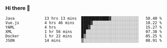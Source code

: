 ### Hi there 👋

<!--
**urzz/urzz** is a ✨ _special_ ✨ repository because its `README.md` (this file) appears on your GitHub profile.

Here are some ideas to get you started:

- 🔭 I’m currently working on ...
- 🌱 I’m currently learning ...
- 👯 I’m looking to collaborate on ...
- 🤔 I’m looking for help with ...
- 💬 Ask me about ...
- 📫 How to reach me: ...
- 😄 Pronouns: ...
- ⚡ Fun fact: ...
-->

<!--START_SECTION:waka-->

```text
Java             13 hrs 13 mins  ████████████▓░░░░░░░░░░░░   50.40 %
Vue.js           4 hrs 46 mins   ████▓░░░░░░░░░░░░░░░░░░░░   18.22 %
YAML             4 hrs           ███▓░░░░░░░░░░░░░░░░░░░░░   15.27 %
XML              1 hr 56 mins    ██░░░░░░░░░░░░░░░░░░░░░░░   07.38 %
Docker           1 hr 22 mins    █▒░░░░░░░░░░░░░░░░░░░░░░░   05.25 %
JSON             14 mins         ▒░░░░░░░░░░░░░░░░░░░░░░░░   00.91 %
```

<!--END_SECTION:waka-->
